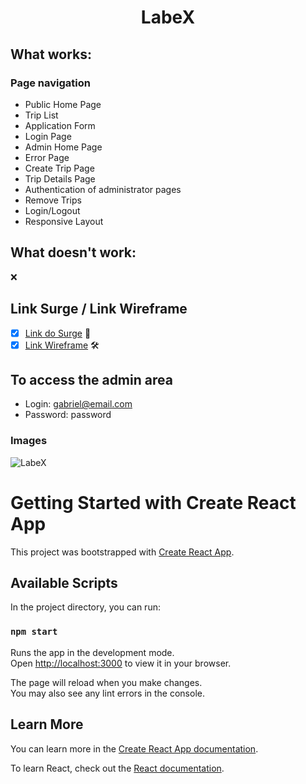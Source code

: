 <h1 align="center"> LabeX </h1>

## What works:
### Page navigation
- Public Home Page
- Trip List
- Application Form
- Login Page
- Admin Home Page 
- Error Page
- Create Trip Page
- Trip Details Page
- Authentication of administrator pages
- Remove Trips
- Login/Logout
- Responsive Layout

## What doesn't work:
❌ 

## Link Surge / Link Wireframe 
- [x] [Link do Surge](https://cheap-part.surge.sh/) 🚀 
- [x] [Link Wireframe](https://wireframe.cc/pro/pp/9dac86d0b558091#1) 🛠

## To access the admin area
- Login: gabriel@email.com
- Password: password

### Images
![LabeX](https://user-images.githubusercontent.com/98095327/175780263-29948fe9-555c-438d-80df-191ebc08e4cc.png)

# Getting Started with Create React App

This project was bootstrapped with [Create React App](https://github.com/facebook/create-react-app).

## Available Scripts

In the project directory, you can run:

### `npm start`

Runs the app in the development mode.\
Open [http://localhost:3000](http://localhost:3000) to view it in your browser.

The page will reload when you make changes.\
You may also see any lint errors in the console.

## Learn More

You can learn more in the [Create React App documentation](https://facebook.github.io/create-react-app/docs/getting-started).

To learn React, check out the [React documentation](https://reactjs.org/).
